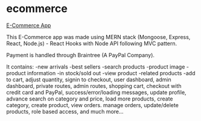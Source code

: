 # ecommerce

[E-Commerce App](http://143.244.175.133/)

This E-Commerce app was made using MERN stack (Mongoose, Express, React, Node.js) - React Hooks with Node API following MVC pattern.

Payment is handled through Braintree (A PayPal Company).

It contains: 
-new arrivals
-best sellers
-search products
-product image
-product information
-in stock/sold out
-view product
-related products
-add to cart, adjust quantity, signin to checkout, user dashboard, admin dashboard, private routes, admin routes, shopping cart, checkout with credit card and PayPal, success/error/loading messages, update profile, advance search on category and price, load more products, create category, create product, view orders. manage orders, update/delete products, role based access, and much more...
